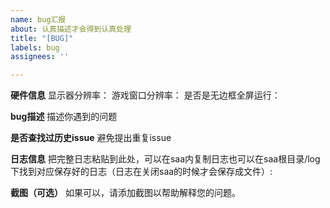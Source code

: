 ```yaml
---
name: bug汇报
about: 认真描述才会得到认真处理
title: "[BUG]"
labels: bug
assignees: ''

---
```

**硬件信息**
显示器分辨率：
游戏窗口分辨率：
是否是无边框全屏运行：

**bug描述**
描述你遇到的问题

**是否查找过历史issue**
避免提出重复issue

**日志信息**
把完整日志粘贴到此处，可以在saa内复制日志也可以在saa根目录/log下找到对应保存好的日志（日志在关闭saa的时候才会保存成文件）:

**截图（可选）**
如果可以，请添加截图以帮助解释您的问题。
